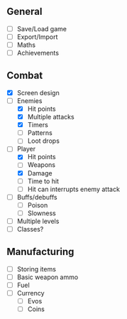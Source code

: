 ## General

- [ ] Save/Load game
- [ ] Export/Import
- [ ] Maths
- [ ] Achievements

## Combat

- [x] Screen design
- [ ] Enemies
  - [x] Hit points
  - [x] Multiple attacks
  - [x] Timers
  - [ ] Patterns
  - [ ] Loot drops
- [ ] Player
  - [x] Hit points
  - [ ] Weapons
  - [x] Damage
  - [ ] Time to hit
  - [ ] Hit can interrupts enemy attack
- [ ] Buffs/debuffs
  - [ ] Poison
  - [ ] Slowness
- [ ] Multiple levels
- [ ] Classes?

## Manufacturing

- [ ] Storing items
- [ ] Basic weapon ammo
- [ ] Fuel
- [ ] Currency
  - [ ] Evos
  - [ ] Coins
